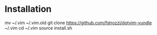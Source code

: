 # Installation


mv ~/.vim ~/.vim.old
git clone https://github.com/fstrozzi/dotvim-vundle ~/.vim
cd ~/.vim
source install.sh


